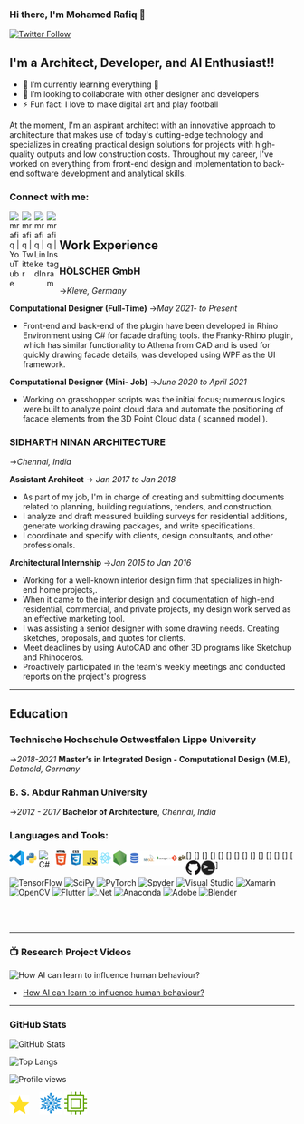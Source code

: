 ### Hi there, I'm Mohamed Rafiq 👋 


[![Twitter Follow](https://img.shields.io/twitter/follow/ar7rafiq?color=1DA1F2&logo=twitter&style=for-the-badge)](https://twitter.com/intent/follow?original_referer=https%3A%2F%2Fgithub.com%2Far7rafiq&screen_name=ar7rafiq)

## I'm a Architect, Developer, and AI Enthusiast!!

- 🌱 I’m currently learning everything 🤣
- 👯 I’m looking to collaborate with other designer and developers
- ⚡ Fun fact: I love to make digital art and play football

At the moment, I'm an aspirant architect with an innovative approach to 
architecture that makes use of today's cutting-edge technology and specializes 
in creating practical design solutions for projects with high-quality outputs and 
low construction costs. Throughout my career, I've worked on everything from 
front-end design and implementation to back-end software development and 
analytical skills.
### Connect with me:


[<img align="left" alt="mrafiq | YouTube" width="22px" src="https://cdn.jsdelivr.net/npm/simple-icons@v3/icons/youtube.svg" />][youtube]
[<img align="left" alt="mrafiq | Twitter" width="22px" src="https://cdn.jsdelivr.net/npm/simple-icons@v3/icons/twitter.svg" />][twitter]
[<img align="left" alt="mrafiq | LinkedIn" width="22px" src="https://cdn.jsdelivr.net/npm/simple-icons@v3/icons/linkedin.svg" />][linkedin]
[<img align="left" alt="mrafiq | Instagram" width="22px" src="https://cdn.jsdelivr.net/npm/simple-icons@v3/icons/instagram.svg" />][instagram]

<br />



## Work Experience

### HÖLSCHER GmbH
->_Kleve, Germany_

**Computational Designer (Full-Time)**
->_May 2021- to Present_

- Front-end and back-end of the plugin have been developed in Rhino 
Environment using C# for facade drafting tools. the Franky-Rhino plugin, 
which has similar functionality to Athena from CAD and is used for quickly 
drawing facade details, was developed using WPF as the UI framework.

**Computational Designer (Mini- Job)**
->_June 2020 to April 2021_

- Working on grasshopper scripts was the initial focus; numerous logics were 
built to analyze point cloud data and automate the positioning of facade 
elements from the 3D Point Cloud data ( scanned model ).

### SIDHARTH NINAN ARCHITECTURE
->_Chennai, India_

**Assistant Architect**
-> _Jan 2017 to Jan 2018_

- As part of my job, I'm in charge of creating and submitting documents related 
to planning, building regulations, tenders, and construction. 
- I analyze and draft measured building surveys for residential additions, generate working 
drawing packages, and write specifications. 
- I coordinate and specify with clients, design consultants, and other professionals.

**Architectural Internship**
->_Jan 2015 to Jan 2016_

- Working for a well-known interior design firm that specializes in high-end 
home projects,. 
- When it came to the interior design and documentation of high-end residential, commercial, and private projects, my design work served as an effective marketing tool.
- I was assisting a senior designer with some drawing needs. Creating sketches, proposals, and quotes for clients. 
- Meet deadlines by using AutoCAD and other 3D programs like Sketchup and 
Rhinoceros.
- Proactively participated in the team's weekly meetings and conducted reports on the project's progress

---

## Education

### Technische Hochschule Ostwestfalen Lippe University
->_2018-2021_
**Master’s in Integrated Design - Computational Design 
(M.E)**, _Detmold, Germany_

### B. S. Abdur Rahman University 
->_2012 - 2017_
**Bachelor of Architecture**,  _Chennai, India_



### Languages and Tools:

[<img align="left" alt="Visual Studio Code" width="26px" src="https://raw.githubusercontent.com/github/explore/80688e429a7d4ef2fca1e82350fe8e3517d3494d/topics/visual-studio-code/visual-studio-code.png" />]
[<img align="left" alt="Python" width="26px" src="https://raw.githubusercontent.com/github/explore/80688e429a7d4ef2fca1e82350fe8e3517d3494d/topics/python/python.png" />]
[<img align="left" alt="C#" width="26px" src="https://user-images.githubusercontent.com/88309433/151249748-ace6a046-752a-4dcc-a8f0-9fdfb3c410f9.svg" />]
[<img align="left" alt="HTML5" width="26px" src="https://raw.githubusercontent.com/github/explore/80688e429a7d4ef2fca1e82350fe8e3517d3494d/topics/html/html.png" />]
[<img align="left" alt="CSS3" width="26px" src="https://raw.githubusercontent.com/github/explore/80688e429a7d4ef2fca1e82350fe8e3517d3494d/topics/css/css.png" />]
[<img align="left" alt="JavaScript" width="26px" src="https://raw.githubusercontent.com/github/explore/80688e429a7d4ef2fca1e82350fe8e3517d3494d/topics/javascript/javascript.png" />]
[<img align="left" alt="React" width="26px" src="https://raw.githubusercontent.com/github/explore/80688e429a7d4ef2fca1e82350fe8e3517d3494d/topics/react/react.png" />]
[<img align="left" alt="Node.js" width="26px" src="https://raw.githubusercontent.com/github/explore/80688e429a7d4ef2fca1e82350fe8e3517d3494d/topics/nodejs/nodejs.png" />]
[<img align="left" alt="SQL" width="26px" src="https://raw.githubusercontent.com/github/explore/80688e429a7d4ef2fca1e82350fe8e3517d3494d/topics/sql/sql.png" />]
[<img align="left" alt="MySQL" width="26px" src="https://raw.githubusercontent.com/github/explore/80688e429a7d4ef2fca1e82350fe8e3517d3494d/topics/mysql/mysql.png" />]
[<img align="left" alt="MongoDB" width="26px" src="https://raw.githubusercontent.com/github/explore/80688e429a7d4ef2fca1e82350fe8e3517d3494d/topics/mongodb/mongodb.png" />]
[<img align="left" alt="Git" width="26px" src="https://raw.githubusercontent.com/github/explore/80688e429a7d4ef2fca1e82350fe8e3517d3494d/topics/git/git.png" />]
[<img align="left" alt="GitHub" width="26px" src="https://raw.githubusercontent.com/github/explore/78df643247d429f6cc873026c0622819ad797942/topics/github/github.png" />]
[<img align="left" alt="Terminal" width="26px" src="https://raw.githubusercontent.com/github/explore/80688e429a7d4ef2fca1e82350fe8e3517d3494d/topics/terminal/terminal.png" />]


![TensorFlow](https://img.shields.io/badge/TensorFlow-%23FF6F00.svg?style=for-the-badge&logo=TensorFlow&logoColor=white)
![SciPy](https://img.shields.io/badge/SciPy-%230C55A5.svg?style=for-the-badge&logo=scipy&logoColor=%white)
![PyTorch](https://img.shields.io/badge/PyTorch-%23EE4C2C.svg?style=for-the-badge&logo=PyTorch&logoColor=white)
![Spyder](https://img.shields.io/badge/Spyder-838485?style=for-the-badge&logo=spyder%20ide&logoColor=maroon)
![Visual Studio](https://img.shields.io/badge/Visual%20Studio-5C2D91.svg?style=for-the-badge&logo=visual-studio&logoColor=white)
![Xamarin](https://img.shields.io/badge/Xamarin-3199DC?style=for-the-badge&logo=xamarin&logoColor=white)
![OpenCV](https://img.shields.io/badge/opencv-%23white.svg?style=for-the-badge&logo=opencv&logoColor=white)
![Flutter](https://img.shields.io/badge/Flutter-%2302569B.svg?style=for-the-badge&logo=Flutter&logoColor=white)
![.Net](https://img.shields.io/badge/.NET-5C2D91?style=for-the-badge&logo=.net&logoColor=white)
![Anaconda](https://img.shields.io/badge/Anaconda-%2344A833.svg?style=for-the-badge&logo=anaconda&logoColor=white)
![Adobe](https://img.shields.io/badge/adobe-%23FF0000.svg?style=for-the-badge&logo=adobe&logoColor=white)
![Blender](https://img.shields.io/badge/blender-%23F5792A.svg?style=for-the-badge&logo=blender&logoColor=white)

<br />
<br />

---

### 📺 Research Project Videos

<!-- YOUTUBE:START -->
![How AI can learn to influence human behaviour?](https://user-images.githubusercontent.com/88309433/151249323-4f2201f0-7a54-422d-ba1f-6d5550ca8543.gif)
- [How AI can learn to influence human behaviour?](https://www.youtube.com/watch?v=jr_KU318ALI)
<!-- YOUTUBE:END -->


---


### GitHub Stats

![GitHub Stats](https://github-readme-stats.vercel.app/api?username=mr-rafiq&theme=radical)
  
![Top Langs](https://github-readme-stats.vercel.app/api/top-langs/?username=mr-rafiq&layout=compact)
  
![Profile views](https://gpvc.arturio.dev/mr-rafiq)  

<a href='https://stars.github.com/'><img src='https://raw.githubusercontent.com/acervenky/animated-github-badges/master/assets/starbadge.gif' width='35' height='35'></a> 
<a href='https://archiveprogram.github.com/'><img src='https://raw.githubusercontent.com/acervenky/animated-github-badges/master/assets/acbadge.gif' width='40' height='40'></a>
<a href='https://docs.github.com/en/developers'><img src='https://raw.githubusercontent.com/acervenky/animated-github-badges/master/assets/devbadge.gif' width='40' height='40'></a> 


[twitter]: https://twitter.com/ar7rafiq
[youtube]: https://www.youtube.com/channel/UClCzX6geeyl2DDSWHAgwILg
[instagram]: https://www.instagram.com/rafiq_mr7
[linkedin]: https://linkedin.com/in/mohamedrafiq17
[thesis]: https://www.youtube.com/watch?v=jr_KU318ALI
